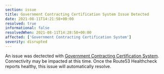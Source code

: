```yaml
---
section: issue
title: Government Contracting Certification System Issue Detected
date: 2021-08-11T14:21:58+00:00
resolved: true
informational: false
resolvedWhen: 2021-08-11T14:28:58+00:00
affected: ['Government Contracting Certification System']
severity: disrupted
---
```

An issue was dectected with [Government Contracting Certification System](https://certify.sba.gov).  Connectivity may be impacted at this time.  Once the Route53 Healthcheck reports healthy, this issue will automatically resolve.
